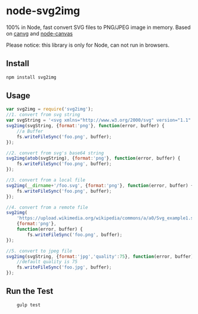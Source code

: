 # node-svg2img
100% in Node, fast convert SVG files to PNG/JPEG image in memory.
Based on [canvg](https://github.com/gabelerner/canvg) and [node-canvas](https://github.com/Automattic/node-canvas)

Please notice: this library is only for Node, can not run in browsers.

## Install

```bash
npm install svg2img
```

## Usage

```javascript
var svg2img = require('svg2img');
//1. convert from svg string
var svgString = '<svg xmlns="http://www.w3.org/2000/svg" version="1.1" width="236" height="120" viewBox="0 0 236 120"> <rect x="14" y="23" width="200" height="50" fill="#55FF55" stroke="black" stroke-width="1" /></svg>';
svg2img(svgString, {format:'png'}, function(error, buffer) {
    //a Buffer
    fs.writeFileSync('foo.png', buffer);
});

//2. convert from svg's base64 string
svg2img(atob(svgString), {format:'png'}, function(error, buffer) {
    fs.writeFileSync('foo.png', buffer);
});

//3. convert from a local file
svg2img(__dirname+'/foo.svg', {format:'png'}, function(error, buffer) {
    fs.writeFileSync('foo.png', buffer);
});

//4. convert from a remote file
svg2img(
    'https://upload.wikimedia.org/wikipedia/commons/a/a0/Svg_example1.svg', 
    {format:'png'}, 
    function(error, buffer) {
        fs.writeFileSync('foo.png', buffer);
});

//5. convert to jpeg file
svg2img(svgString, {format:'jpg','quality':75}, function(error, buffer) {
    //default quality is 75
    fs.writeFileSync('foo.jpg', buffer);
});
```

## Run the Test
```bash
    gulp test
```